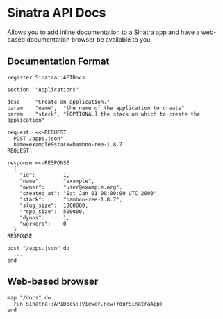 # Sinatra API Docs

Allows you to add inline documentation to a Sinatra app and have a web-based
documentation browser be available to you.

## Documentation Format

    register Sinatra::APIDocs

    section  "Applications"

    desc     "Create an application."
    param    "name",  "the name of the application to create"
    param    "stack", "[OPTIONAL] the stack on which to create the application"

    request  <<-REQUEST
      POST /apps.json"
      name=example&stack=bamboo-ree-1.8.7
    REQUEST

    response <<-RESPONSE
      {
        "id":         1,
        "name":       "example",
        "owner":      "user@example.org",
        "created_at": "Sat Jan 01 00:00:00 UTC 2000",
        "stack":      "bamboo-ree-1.8.7",
        "slug_size":  1000000,
        "repo_size":  500000,
        "dynos":      1,
        "workers":    0
      }
    RESPONSE

    post "/apps.json" do
      ...
    end

## Web-based browser

    map "/docs" do
      run Sinatra::APIDocs::Viewer.new(YourSinatraApp)
    end
    